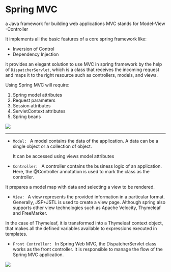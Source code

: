
# Spring MVC

a Java framework for building web applications
MVC stands for Model-View -Controller 

It implements all the basic features of a core spring framework like: 
- Inversion of Control 
- Dependency Injection

it provides an elegant solution to use MVC in spring framework by the help of `DispatcherServlet`, which is 
a class that receives the incoming request and maps it to the right resource such as controllers, models, and views.



Using Spring MVC will require:

1. Spring model attributes
2. Request parameters
3. Session attributes
4. ServletContext attributes
5. Spring beans



![](https://i.pinimg.com/originals/61/9f/8c/619f8c7ee117f86c232e3caff422c36e.jpg)

_____________________________________________________


- `Model: ` 
 A model contains the data of the application. A data can be a single object or a collection of object. 

  It can be accessed using views model attributes

- `Controller: `
 A controller contains the business logic of an application. Here, the @Controller annotation is used to mark the class as the controller.

 It prepares a model map with data and selecting a view to be rendered. 

- `View: ` 
A view represents the provided information in a particular format. Generally, JSP+JSTL is used to create a view page. Although spring also supports other view technologies such as Apache Velocity, Thymeleaf and FreeMarker.

In the case of Thymeleaf, it is transformed into a Thymeleaf context object, that makes all the defined variables available to expressions executed in templates.

- `Front Controller: ` 
 In Spring Web MVC, the DispatcherServlet class works as the front controller. It is responsible to manage the flow of the Spring MVC application.

![](https://encrypted-tbn0.gstatic.com/images?q=tbn:ANd9GcRTdqDydTf7KHOy_QXJDLh4pM4wAo_-08_BRw&usqp=CAU)

